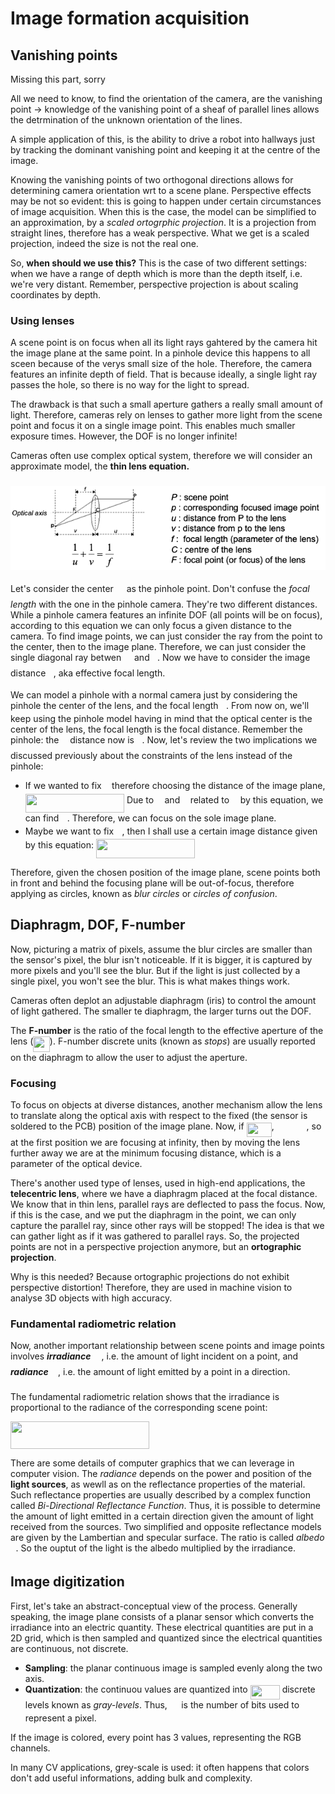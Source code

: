 # Image formation acquisition

## Vanishing points

Missing this part, sorry

All we need to know, to find the orientation of the camera, are the vanishing point -> knowledge of the vanishing point of a sheaf of parallel lines allows the detrmination of the unknown orientation of the lines.

A simple application of this, is the ability to drive a robot into hallways just by tracking the dominant vanishing point and keeping it at the centre of the image.

Knowing the vanishing points of two orthogonal directions allows for determining camera orientation wrt to a scene plane. Perspective effects may be not so evident: this is going to happen under certain circumstances of image acquisition. When this is the case, the model can be simplified to an approximation, by a *scaled ortogrphic projection*. It is a projection from straight lines, therefore has a weak perspective. What we get is a scaled projection, indeed the size is not the real one.

So, **when should we use this?** This is the case of two different settings: when we have a range of depth which is more than the depth itself, i.e. we're very distant. Remember, perspective projection is about scaling coordinates by depth. 

### Using lenses

A scene point is on focus when all its light rays gahtered by the camera hit the image plane at the same point. In a pinhole device this happens to all sceen because of the verys small size of the hole. Therefore, the camera features an infinite depth of field. That is because ideally, a single light ray passes the hole, so there is no way for the light to spread.

The drawback is that such a small aperture gathers a really small amount of light. Therefore, cameras rely on lenses to gather more light from the scene point and focus it on a single image point. This enables much smaller exposure times. However, the DOF is no longer infinite!

Cameras often use complex optical system, therefore we will consider an approximate model, the **thin lens equation.**

### ![Screenshot 2020-10-01 at 12.12.04](./res/thin-lens.png)

Let's consider the center <img src="svgs/9b325b9e31e85137d1de765f43c0f8bc.svg?invert_in_darkmode" align=middle width=12.924780000000005pt height=22.46574pt/> as the pinhole point. Don't confuse the *focal length* with the one in the pinhole camera. They're two different distances. While a pinhole camera features an infinite DOF (all points will be on focus), according to this equation we can only focus a given distance to the camera. To find image points, we can just consider the ray from the point to the center, then to the image plane. Therefore, we can just consider the single diagonal ray betwen <img src="svgs/df5a289587a2f0247a5b97c1e8ac58ca.svg?invert_in_darkmode" align=middle width=12.836835000000004pt height=22.46574pt/> and <img src="svgs/2ec6e630f199f589a2402fdf3e0289d5.svg?invert_in_darkmode" align=middle width=8.270625000000004pt height=14.155350000000013pt/>. Now we have to consider the image distance <img src="svgs/6c4adbc36120d62b98deef2a20d5d303.svg?invert_in_darkmode" align=middle width=8.557890000000002pt height=14.155350000000013pt/>, aka effective focal length. 

We can model a pinhole with a normal camera just by considering the pinhole the center of the lens, and the focal length <img src="svgs/6c4adbc36120d62b98deef2a20d5d303.svg?invert_in_darkmode" align=middle width=8.557890000000002pt height=14.155350000000013pt/>. From now on, we'll keep using the pinhole model having in mind that the optical center is the center of the lens, the focal length is the focal distance. Remember the pinhole: the <img src="svgs/190083ef7a1625fbc75f243cffb9c96d.svg?invert_in_darkmode" align=middle width=9.817500000000004pt height=22.831379999999992pt/> distance now is <img src="svgs/6c4adbc36120d62b98deef2a20d5d303.svg?invert_in_darkmode" align=middle width=8.557890000000002pt height=14.155350000000013pt/>. Now, let's review the two implications we discussed previously about the constraints of the lens instead of the pinhole:

- If we wanted to fix <img src="svgs/6c4adbc36120d62b98deef2a20d5d303.svg?invert_in_darkmode" align=middle width=8.557890000000002pt height=14.155350000000013pt/> therefore choosing the distance of the image plane, <img src="svgs/acab45039ec9ec9e0beb266a2f3cb92b.svg?invert_in_darkmode" align=middle width=158.16602999999998pt height=30.648420000000016pt/> Due to <img src="svgs/6dbb78540bd76da3f1625782d42d6d16.svg?invert_in_darkmode" align=middle width=9.410280000000004pt height=14.155350000000013pt/> and <img src="svgs/6c4adbc36120d62b98deef2a20d5d303.svg?invert_in_darkmode" align=middle width=8.557890000000002pt height=14.155350000000013pt/> related to <img src="svgs/190083ef7a1625fbc75f243cffb9c96d.svg?invert_in_darkmode" align=middle width=9.817500000000004pt height=22.831379999999992pt/> by this equation, we can find <img src="svgs/6dbb78540bd76da3f1625782d42d6d16.svg?invert_in_darkmode" align=middle width=9.410280000000004pt height=14.155350000000013pt/>. Therefore, we can focus on the sole image plane.
- Maybe we want to fix <img src="svgs/6dbb78540bd76da3f1625782d42d6d16.svg?invert_in_darkmode" align=middle width=9.410280000000004pt height=14.155350000000013pt/>, then I shall use a certain image distance given by this equation: <img src="svgs/3c5b30f01f2c2c68ac6e14d7a54aecfb.svg?invert_in_darkmode" align=middle width=158.09672999999998pt height=30.648420000000016pt/>

Therefore, given the chosen position of the image plane, scene points both in front and behind the focusing plane will be out-of-focus, therefore applying as circles, known as *blur circles* or *circles of confusion*.

## Diaphragm, DOF, F-number

Now, picturing a matrix of pixels, assume the blur circles are smaller than the sensor's pixel, the blur isn't noticeable. If it is bigger, it is captured by more pixels and you'll see the blur. But if the light is just collected by a single pixel, you won't see the blur. This is what makes things work. 

Cameras often deplot an adjustable diaphragm (iris) to control the amount of light gathered. The smaller te diaphragm, the larger turns out the DOF. 

The **F-number** is the ratio of the focal length to the effective aperture of the lens (<img src="svgs/4a8e8ac75740191f30de190647f06299.svg?invert_in_darkmode" align=middle width=26.59272pt height=24.65759999999998pt/>). F-number discrete units (known as *stops*) are usually reported on the diaphragm to allow the user to adjust the aperture. 

### Focusing

To focus on objects at diverse distances, another mechanism allow the lens to translate along the optical axis with respect to the fixed (the sensor is soldered to the PCB) position of the image plane. Now, if <img src="svgs/663bad4104466deb2a34673a32142487.svg?invert_in_darkmode" align=middle width=40.293pt height=22.831379999999992pt/>, <img src="svgs/33e9360bdccd1daf8c0e507dda7c20ef.svg?invert_in_darkmode" align=middle width=47.766345pt height=14.155350000000013pt/>, so at the first position we are focusing at infinity, then by moving the lens further away we are at the minimum focusing distance, which is a parameter of the optical device. 

There's another used type of lenses, used in high-end applications, the **telecentric lens**, where we have a diaphragm placed at the focal distance. We know that in thin lens, parallel rays are deflected to pass the focus. Now, if this is the case, and we put the diaphragm in the point, we can only capture the parallel ray, since other rays will be stopped! The idea is that we can gather light as if it was gathered to parallel rays. So, the projected points are not in a perspective projection anymore, but an **ortographic projection**. 

Why is this needed? Because ortographic projections do not exhibit perspective distortion! Therefore, they are used in machine vision to analyse 3D objects with high accuracy. 

### Fundamental radiometric relation

Now, another important relationship between scene points and image points involves ***irradiance*** <img src="svgs/84df98c65d88c6adf15d4645ffa25e47.svg?invert_in_darkmode" align=middle width=13.082190000000004pt height=22.46574pt/>, i.e. the amount of light incident on a point, and ***radiance*** <img src="svgs/ddcb483302ed36a59286424aa5e0be17.svg?invert_in_darkmode" align=middle width=11.187330000000003pt height=22.46574pt/>, i.e. the amount of light emitted by a point in a direction.

The fundamental radiometric relation shows that the irradiance is proportional to the radiance of the corresponding scene point:

<img src="svgs/e5d7a35e9979da6aa38922d0e33e7002.svg?invert_in_darkmode" align=middle width=221.879955pt height=44.51171999999999pt/>

There are some details of computer graphics that we can leverage in computer vision. The *radiance* depends on the power and position of the **light sources**, as wewll as on the reflectance properties of the material. Such reflectance properties are usually described by a complex function called *Bi-Directional Reflectance Function*. Thus, it is possible to determine the amount of light emitted in a certain direction given the amount of light received from the sources. Two simplified and opposite reflectance models are given by the Lambertian and specular surface. The ratio is called *albedo* <img src="svgs/6dec54c48a0438a5fcde6053bdb9d712.svg?invert_in_darkmode" align=middle width=8.498985000000003pt height=14.155350000000013pt/>. So the ouptut of the light is the albedo multiplied by the irradiance. 

## Image digitization

First, let's take an abstract-conceptual view of the process. Generally speaking, the image plane consists of a planar sensor which converts the irradiance into an electric quantity. These electrical quantities are put in a 2D grid, which is then sampled and quantized since the electrical quantities are continuous, not discrete. 

- **Sampling**: the planar continuous image is sampled evenly along the two axis.
- **Quantization**: the continuou values are quantized into <img src="svgs/508ef3789329323572163a12f7a595ce.svg?invert_in_darkmode" align=middle width=47.030115pt height=22.831379999999992pt/> discrete levels known as *gray-levels*. Thus, <img src="svgs/0e51a2dede42189d77627c4d742822c3.svg?invert_in_darkmode" align=middle width=14.433210000000003pt height=14.155350000000013pt/> is the number of bits used to represent a pixel. 

If the image is colored, every point has 3 values, representing the RGB channels. 

In many CV applications, grey-scale is used: it often happens that colors don't add useful informations, adding bulk and complexity.































